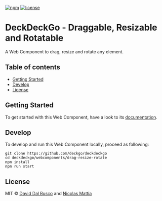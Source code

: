 [![npm][npm-badge]][npm-badge-url]
[![license][npm-license]][npm-license-url]

[npm-badge]: https://img.shields.io/npm/v/@deckdeckgo/drag-resize-rotate
[npm-badge-url]: https://www.npmjs.com/package/@deckdeckgo/drag-resize-rotate
[npm-license]: https://img.shields.io/npm/l/@deckdeckgo/drag-resize-rotate
[npm-license-url]: https://github.com/deckgo/deckdeckgo/blob/master/webcomponents/drag-resize-rotate/LICENSE

# DeckDeckGo - Draggable, Resizable and Rotatable

A Web Component to drag, resize and rotate any element.

## Table of contents

- [Getting Started](#getting-started)
- [Develop](#develop)
- [License](#license)

## Getting Started

To get started with this Web Component, have a look to its [documentation](https://docs.deckdeckgo.com/?path=/story/components-drag-resize-rotate--drag-resize-rotate).

## Develop

To develop and run this Web Component locally, proceed as following:

```
git clone https://github.com/deckgo/deckdeckgo
cd deckdeckgo/webcomponents/drag-resize-rotate
npm install
npm run start
```

## License

MIT © [David Dal Busco](mailto:david.dalbusco@outlook.com) and [Nicolas Mattia](mailto:nicolas@nmattia.com)

[deckdeckgo]: https://deckdeckgo.com
